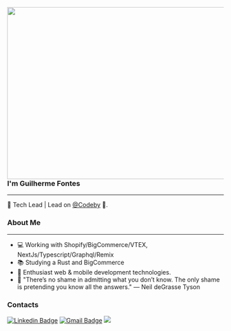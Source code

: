 <img align="right" width="600" height="400" src="https://github.com/user-attachments/assets/d3a0e5c2-f354-4ced-8b1d-dd746e6d192a">


### I'm Guilherme Fontes 
---
🌌 Tech Lead | Lead on [@Codeby](https://www.linkedin.com/company/codeby/mycompany/) 🏢.



### About Me
---
- 💻 Working with Shopify/BigCommerce/VTEX, NextJs/Typescript/Graphql/Remix
- 📚 Studying a Rust and BigCommerce
- 🌌 Enthusiast web & mobile development technologies.
- 💭 "There’s no shame in admitting what you don’t know. The only shame is pretending you know all the answers." ― Neil deGrasse Tyson

### Contacts
[![Linkedin Badge](https://img.shields.io/badge/-Guilherme%20Fontes-6633cc?style=flat-square&logo=Linkedin&logoColor=white&link=https://www.linkedin.com/in/guilherme-fontes-amorim/)](https://www.linkedin.com/in/guilherme-fontes-amorim/) 
[![Gmail Badge](https://img.shields.io/badge/-gui.fontes.amorim@gmail.com-6633cc?style=flat-square&logo=Gmail&logoColor=white&link=mailto:gui.fontes.amorim@gmail.com)](mailto:gui.fontes.amorim@gmail.com)
![](https://komarev.com/ghpvc/?username=Yokaito&color=6633CC&&style=flat-square&label=Visitas)
